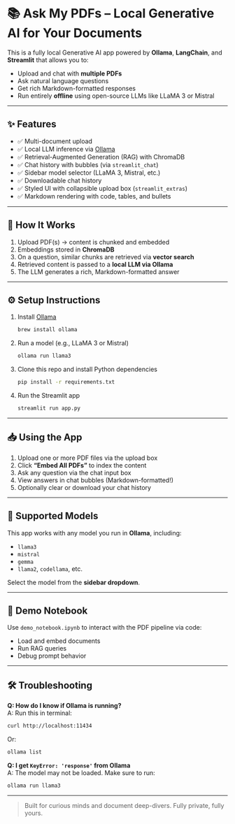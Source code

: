 # 📚 Ask My PDFs – Local Generative AI for Your Documents

This is a fully local Generative AI app powered by **Ollama**, **LangChain**, and **Streamlit** that allows you to:
- Upload and chat with **multiple PDFs**
- Ask natural language questions
- Get rich Markdown-formatted responses
- Run entirely **offline** using open-source LLMs like LLaMA 3 or Mistral

---

## ✨ Features

- ✅ Multi-document upload
- ✅ Local LLM inference via [Ollama](https://ollama.com/)
- ✅ Retrieval-Augmented Generation (RAG) with ChromaDB
- ✅ Chat history with bubbles (via `streamlit_chat`)
- ✅ Sidebar model selector (LLaMA 3, Mistral, etc.)
- ✅ Downloadable chat history
- ✅ Styled UI with collapsible upload box (`streamlit_extras`)
- ✅ Markdown rendering with code, tables, and bullets

---

## 🧠 How It Works

1. Upload PDF(s) → content is chunked and embedded
2. Embeddings stored in **ChromaDB**
3. On a question, similar chunks are retrieved via **vector search**
4. Retrieved content is passed to a **local LLM via Ollama**
5. The LLM generates a rich, Markdown-formatted answer

---

## ⚙️ Setup Instructions

1. Install [Ollama](https://ollama.com/)
    ```bash
    brew install ollama
    ```

2. Run a model (e.g., LLaMA 3 or Mistral)
    ```bash
    ollama run llama3
    ```

3. Clone this repo and install Python dependencies
    ```bash
    pip install -r requirements.txt
    ```

4. Run the Streamlit app
    ```bash
    streamlit run app.py
    ```

---

## 📥 Using the App

1. Upload one or more PDF files via the upload box
2. Click **“Embed All PDFs”** to index the content
3. Ask any question via the chat input box
4. View answers in chat bubbles (Markdown-formatted!)
5. Optionally clear or download your chat history

---

## 🤖 Supported Models

This app works with any model you run in **Ollama**, including:
- `llama3`
- `mistral`
- `gemma`
- `llama2`, `codellama`, etc.

Select the model from the **sidebar dropdown**.

---

## 🧪 Demo Notebook

Use `demo_notebook.ipynb` to interact with the PDF pipeline via code:
- Load and embed documents
- Run RAG queries
- Debug prompt behavior

---

## 🛠️ Troubleshooting

**Q: How do I know if Ollama is running?**  
A: Run this in terminal:
```bash
curl http://localhost:11434
```
Or:
```bash
ollama list
```

**Q: I get `KeyError: 'response'` from Ollama**  
A: The model may not be loaded. Make sure to run:
```bash
ollama run llama3
```

---

> Built for curious minds and document deep-divers. Fully private, fully yours.
